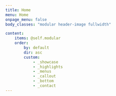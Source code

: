 ```yaml
---
title: Home
menu: Home
onpage_menu: false
body_classes: "modular header-image fullwidth"

content:
    items: @self.modular
    order:
        by: default
        dir: asc
        custom:
            - _showcase
            - _highlights
            - _menus
            - _callout
            - _bottom
            - _contact
---
```



